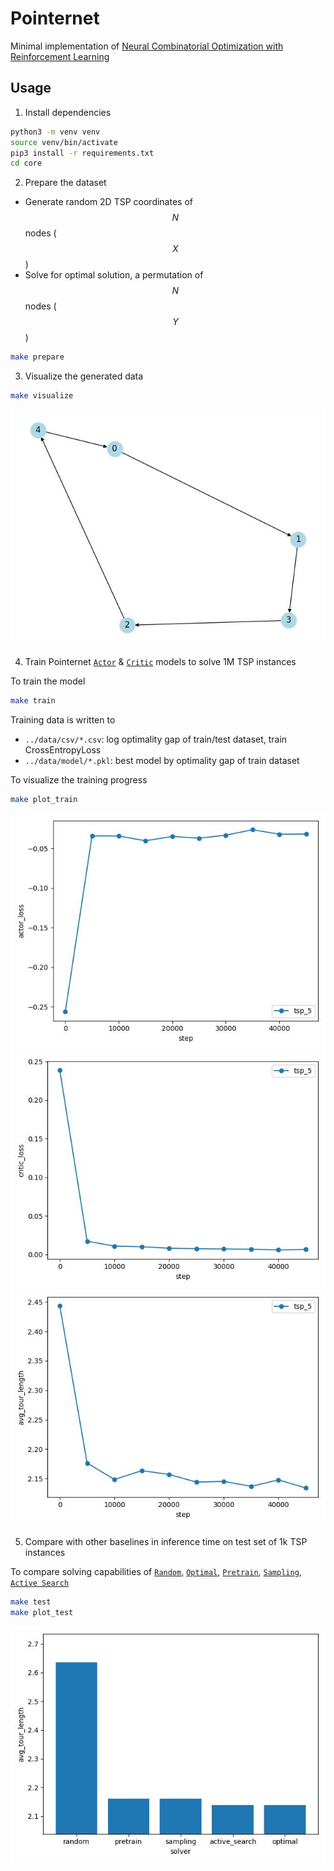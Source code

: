 # Pointernet

Minimal implementation of [Neural Combinatorial Optimization with Reinforcement Learning](https://arxiv.org/abs/1611.09940)


## Usage

1. Install dependencies
```bash
python3 -m venv venv
source venv/bin/activate
pip3 install -r requirements.txt
cd core
```

2. Prepare the dataset
- Generate random 2D TSP coordinates of $$N$$ nodes ($$X$$)
- Solve for optimal solution, a permutation of $$N$$ nodes ($$Y$$)
```bash
make prepare
```

3. Visualize the generated data

```bash
make visualize
```
![Optimal tour, 5 nodes TSP](figure/plot_opt_tour_tsp_5.jpg "Example of generated TSP instance with 5 nodes and its optimal tour")


4. Train Pointernet [`Actor`](./core/lib/pointer_net/actor.py) & [`Critic`](./core/lib/pointer_net/critic.py) models to solve 1M TSP instances

To train the model
```bash
make train
```

Training data is written to
- `../data/csv/*.csv`: log optimality gap of train/test dataset, train CrossEntropyLoss
- `../data/model/*.pkl`: best model by optimality gap of train dataset

To visualize the training progress
```bash
make plot_train
```
![Actor loss](figure/plot_line_actor_loss.jpg)
![Critic loss](figure/plot_line_critic_loss.jpg)
![Avg tour length](figure/plot_line_avg_tour_length.jpg)

5. Compare with other baselines in inference time on test set of 1k TSP instances

To compare solving capabilities of
[`Random`](./core/lib/solver/random.py),
[`Optimal`](./core/lib/solver/optimal.py),
[`Pretrain`](./core/lib/solver/pretrain.py),
[`Sampling`](./core/lib/solver/sampling.py),
[`Active Search`](./core/lib/solver/active_search.py)
```bash
make test
make plot_test
```
![Avg tour length](figure/plot_bar_avg_tour_length_5.jpg)
